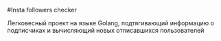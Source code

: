 #Insta followers checker

Легковесный проект на языке Golang, подтягивающий информацию о подписчиках и вычисляющий новых отписавшихся пользователей